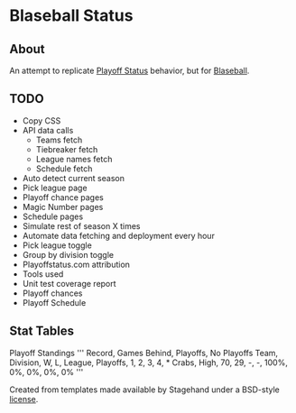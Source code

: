 # Blaseball Status
## About
An attempt to replicate [Playoff Status](https://playoffstatus.com)
 behavior, but for [Blaseball](https://blaseball.com).

## TODO
* Copy CSS
* API data calls
  * Teams fetch
  * Tiebreaker fetch
  * League names fetch
  * Schedule fetch
* Auto detect current season
* Pick league page
* Playoff chance pages
* Magic Number pages
* Schedule pages
* Simulate rest of season X times
* Automate data fetching and deployment every hour
* Pick league toggle
* Group by division toggle
* Playoffstatus.com attribution
* Tools used
* Unit test coverage report
* Playoff chances
* Playoff Schedule

## Stat Tables
Playoff Standings
'''
                 Record,     Games Behind,         Playoffs, No Playoffs
 Team, Division,  W,  L, League, Playoffs,    1,  2,  3,  4, *
Crabs,     High, 70, 29,      -,        -, 100%, 0%, 0%, 0%, 0%
'''



Created from templates made available by Stagehand under a BSD-style
[license](https://github.com/dart-lang/stagehand/blob/master/LICENSE).
